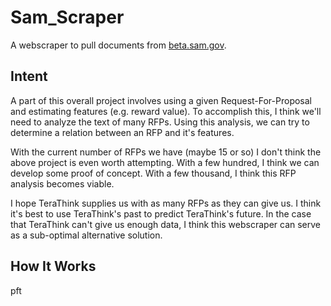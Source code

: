 Sam_Scraper
=======================================
A webscraper to pull documents from [beta.sam.gov](https://beta.sam.gov/).

Intent
---------------------------------------

A part of this overall project involves using a given Request-For-Proposal and estimating features (e.g. reward value). To accomplish this, I think we'll need to analyze the text of many RFPs. Using this analysis, we can try to determine a relation between an RFP and it's features.

With the current number of RFPs we have (maybe 15 or so) I don't think the above project is even worth attempting. With a few hundred, I think we can develop some proof of concept. With a few thousand, I think this RFP analysis becomes viable.

I hope TeraThink supplies us with as many RFPs as they can give us. I think it's best to use TeraThink's past to predict TeraThink's future. In the case that TeraThink can't give us enough data, I think this webscraper can serve as a sub-optimal alternative solution.

How It Works
---------------------------------------
pft